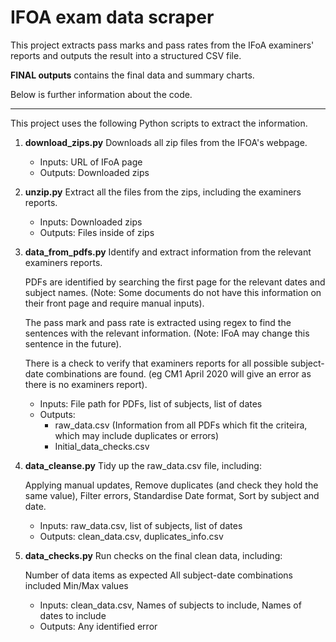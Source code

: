 # IFOA exam data scraper
This project extracts pass marks and pass rates from the IFoA examiners' reports and outputs the result into a structured CSV file.

**FINAL outputs** contains the final data and summary charts.


Below is further information about the code.

--------------------------------------------------------------------------------------------------------------
This project uses the following Python scripts to extract the information.

1. **download_zips.py**
Downloads all zip files from the IFOA's webpage.
    - Inputs: URL of IFoA page
    - Outputs: Downloaded zips

2. **unzip.py**
Extract all the files from the zips, including the examiners reports.

   - Inputs: Downloaded zips
   - Outputs: Files inside of zips

3. **data_from_pdfs.py**
Identify and extract information from the relevant examiners reports.

    PDFs are identified by searching the first page for the relevant dates and subject names. (Note: Some documents do not have this information on their front page and require manual inputs).
   
    The pass mark and pass rate is extracted using regex to find the sentences with the relevant information. (Note: IFoA may change this sentence in the future).
   
    There is a check to verify that examiners reports for all possible subject-date combinations are found. (eg CM1 April 2020 will give an error as there is no examiners report).
     
     - Inputs: File path for PDFs, list of subjects, list of dates  
     - Outputs:
       - raw_data.csv (Information from all PDFs which fit the criteira, which may include duplicates or errors)
       - Initial_data_checks.csv
         
4. **data_cleanse.py**
   Tidy up the raw_data.csv file, including:
   
    Applying manual updates,
    Remove duplicates (and check they hold the same value),
    Filter errors,
    Standardise Date format,
    Sort by subject and date.

    - Inputs: raw_data.csv, list of subjects, list of dates
    - Outputs: clean_data.csv, duplicates_info.csv

5. **data_checks.py**
Run checks on the final clean data, including:

    Number of data items as expected
    All subject-date combinations included
    Min/Max values

    - Inputs: clean_data.csv, Names of subjects to include, Names of dates to include
    - Outputs: Any identified error
   
